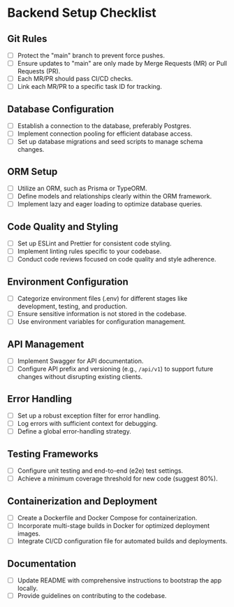 # Backend Setup Checklist

## Git Rules
- [ ] Protect the "main" branch to prevent force pushes.
- [ ] Ensure updates to "main" are only made by Merge Requests (MR) or Pull Requests (PR).
- [ ] Each MR/PR should pass CI/CD checks.
- [ ] Link each MR/PR to a specific task ID for tracking.

## Database Configuration
- [ ] Establish a connection to the database, preferably Postgres.
- [ ] Implement connection pooling for efficient database access.
- [ ] Set up database migrations and seed scripts to manage schema changes.

## ORM Setup
- [ ] Utilize an ORM, such as Prisma or TypeORM.
- [ ] Define models and relationships clearly within the ORM framework.
- [ ] Implement lazy and eager loading to optimize database queries.

## Code Quality and Styling
- [ ] Set up ESLint and Prettier for consistent code styling.
- [ ] Implement linting rules specific to your codebase.
- [ ] Conduct code reviews focused on code quality and style adherence.

## Environment Configuration
- [ ] Categorize environment files (.env) for different stages like development, testing, and production.
- [ ] Ensure sensitive information is not stored in the codebase.
- [ ] Use environment variables for configuration management.

## API Management
- [ ] Implement Swagger for API documentation.
- [ ] Configure API prefix and versioning (e.g., `/api/v1`) to support future changes without disrupting existing clients.

## Error Handling
- [ ] Set up a robust exception filter for error handling.
- [ ] Log errors with sufficient context for debugging.
- [ ] Define a global error-handling strategy.

## Testing Frameworks
- [ ] Configure unit testing and end-to-end (e2e) test settings.
- [ ] Achieve a minimum coverage threshold for new code (suggest 80%).

## Containerization and Deployment
- [ ] Create a Dockerfile and Docker Compose for containerization.
- [ ] Incorporate multi-stage builds in Docker for optimized deployment images.
- [ ] Integrate CI/CD configuration file for automated builds and deployments.

## Documentation
- [ ] Update README with comprehensive instructions to bootstrap the app locally.
- [ ] Provide guidelines on contributing to the codebase.

